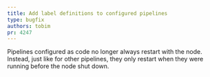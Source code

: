 ```yaml
---
title: Add label definitions to configured pipelines
type: bugfix
authors: tobim
pr: 4247
---
```


Pipelines configured as code no longer always restart with the node. Instead,
just like for other pipelines, they only restart when they were running before
the node shut down.
